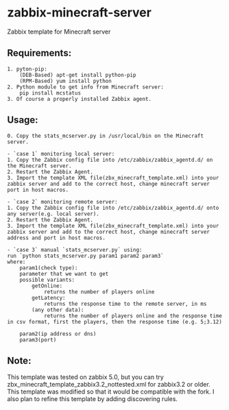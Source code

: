 # zabbix-minecraft-server
Zabbix template for Minecraft server

## Requirements:
    1. pyton-pip: 
        (DEB-Based) apt-get install python-pip
        (RPM-Based) yum install python
    2. Python module to get info from Minecraft server: 
        pip install mcstatus
    3. Of course a properly installed Zabbix agent.

## Usage:
    0. Copy the stats_mcserver.py in /usr/local/bin on the Minecraft server.

    - `case 1` monitoring local server:
    1. Copy the Zabbix config file into /etc/zabbix/zabbix_agentd.d/ on the Minecraft server.
    2. Restart the Zabbix Agent.
    3. Import the template XML file(zbx_minecraft_template.xml) into your zabbix server and add to the correct host, change minecraft server port in host macros.

    - `case 2` monitoring remote server:
    1. Copy the Zabbix config file into /etc/zabbix/zabbix_agentd.d/ onto any server(e.g. local server).
    2. Restart the Zabbix Agent.
    3. Import the template XML file(zbx_minecraft_template.xml) into your zabbix server and add to the correct host, change minecraft server address and port in host macros.

    - `case 3` manual `stats_mcserver.py` using:
    run `python stats_mcserver.py param1 param2 param3`
    where:
        param1(check type):
        parameter that we want to get
        possible variants:
            getOnline:
                returns the number of players online
            getLatency:
                returns the response time to the remote server, in ms
            (any other data):
                returns the number of players online and the response time in csv format, first the players, then the response time (e.g. 5;3.12)

        param2(ip address or dns)
        param3(port)

## Note:
This template was tested on zabbix 5.0, but you can try zbx_minecraft_template_zabbix3.2_nottested.xml for zabbix3.2 or older.
This template was modified so that it would be compatible with the fork.
I also plan to refine this template by adding discovering rules.
